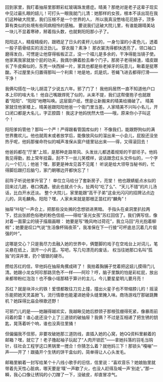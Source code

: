回到家里，我盯着抽屉里那颗彩虹玻璃珠发癔症。晴美？那绝对是老子这辈子现实中见过最扎眼的妞儿！可打头一眼我就门儿清：她那样的女孩，根本不该出现在我们这种破大院里，我们压根不是一个世界的人， 所以我真没憋啥花花肠子，顶多算有类似的处境有些同病相怜的感触。 要说我们这破大院儿里，有谁能跟晴美站一块儿不显着寒碜，掰着指头数，也就剩阳阳那小子了。

阳阳这人，精瘦精瘦的，跟晒足了日头的麦秆儿似的，一身匀溜的小麦色儿，透着一股子筋骨结实的活泛劲儿。 穿衣服？素净！ 那衣裳洗得都快透亮了，领口袖口磨得发白，可愣是让他穿得板板正正，没一个褶儿是多余的，干净得能当镜子使。他家离我家就放个屁的功夫，我偶尔腆着脸去串个门子。那房子老得掉渣，墙皮跟长了牛皮癣似的，东秃一块西掉一片，家具也都是些老掉牙的玩意儿，瞅着是挺寒酸。不过屋里头归置得那叫一个利索！地是地，炕是炕，苍蝇飞进去都得打滑——干净！

我俩勾搭在一块儿胡混了少说五六年。邪了门了！ 我他妈居然一直不知道他户口本上印的啥大名！ 他自己嘴跟焊死了似的，从来不提，我们这帮傻狍子也就跟着“阳阳”、“阳阳”地瞎叫唤。这层窗户纸，愣是让新搬来的晴美给捅破了。 晴美家就住他家楼上，晴美爸跟阳阳他爸一个衙门里当差。人家晴美不兴叫小名儿，开口闭口都是大名儿，字正腔圆！ 我这才他妈恍然大悟——哦，原来你小子叫这个！ 

阳阳爹妈管他？那叫一个严！严得跟看管国库似的！ 不像我们，能跟野狗似的满世界撒欢儿。他也就周末或者放学后，能像放风似的溜出来一小会儿，屁股还没坐热乎呢，他妈那催命符似的喊声准保从窗户缝里钻出来——得，又得滚回去！ 

他爸妈都在“厅里”上班，是那种走路带风、头发丝儿都透着规矩的干部坯子。他妈我见得勤，脸上常年挂霜，刮不下一丝儿笑模样，说话跟念红头文件似的，一个字儿一个钉儿；他爸？嘿，那更是神龙见首不见尾！ 听说是给大领导当秘书的，忙得脚后跟打后脑勺，家门朝哪边开都快忘了！ 

前阵子听说他爹升官了！ 单位立马给分了套新房子，亮堂！ 他也跟蜻蜓点水似的回来过几趟，巷口偶遇，彼此也就点个头，扯两句“吃了么”、“天儿不错”的片儿汤话，比白开水还淡。 整个大院儿，家里能跟“高干子弟”这金光闪闪的招牌沾点边儿的，凤毛麟角。阳阳？嘿，人家未来就是那根正苗红的“麟角”！ 

抽屉“咔哒”一声合上，把那些没处搁的念想锁进黑暗。 手指头在桌洞里扒拉两下，捻出张颜色俗艳的粉色信纸——得给“圣光女孩”苏红回信了。我们俩写信，像对着一面蒙尘的镜子描眉画眼： 她要是写“晚风吻过荷花”，我立马回“月光抱着柳梢”；她要是叹口气说“生活像杯隔夜茶”，我准保在下一行接“可杯底总沉着几片倔强的叶”。 

这哪是交心？只是我尽力去融入她的世界中，俩蹩脚的戏子在空戏台上对词儿，笔尖悬在纸上，洇开一小片蓝。写吧，写几句漂亮的废话， 权当往她那口名叫“孤独”的深井里，扔个镀银的硬币。

攒给苏红的信，早他妈在抽屉角摞成砖了！ 我拍着胸脯子觉着把这妞儿摸得门儿清。她跟小龙女阿珍那路货色不一样——阿珍？哼，脑子里飘的怕是彩虹屁，放出来都带粉红泡泡！也不像小瑶那精于算计的主儿，今儿要星星明儿要月亮！

苏红？就是块淬火的铁！爱恨都敢往刀刃上撞，撞出火星子也不带缩脖儿的！摇滚乐能把她天灵盖掀飞，流行情歌也能灌进她骨头缝里腌入味。商场游戏厅那破跳舞机？她踩得比庙会秧歌还野！

可邪门儿的是——她蹦得越欢实，我越瞅见她后脖颈子那根弦绷得死紧，像暴雨前闷着的雷！谁心底还没个上了三道锁的破抽屉？我俩？不过是互相递了把生锈的钥匙，晃荡着听个响，谁也没真往里捅！

但偏偏我不信邪，非要攻破她那三道防线，直插入她的心窝，她QQ资料里躺着的邮箱？嘿，就它了！老子撸起袖子玩起了“人肉开锁匠”——拿她抖落的羽毛当钩针，往社会工程学这口黑锅里一搅合！你猜怎么着？就他妈三下！那锁头“嘎嘣”一声——开了！跟撬开个生锈的饼干盒似的，简单得让人心头发毛。

邮箱里躺着一封写给某个十八线小歌手的旧信，信里说：“喜欢音乐？她娘胎里就带着先天性心脏病，哪天要是‘噗’一声歇了火，也没人赶得及喊一声‘别走’。”那一瞬，我心口像让锈钝的小刀蹭了一下，没破皮，却直冒凉气。